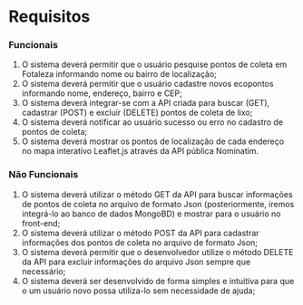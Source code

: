 # Requisitos
### Funcionais
1. O sistema deverá permitir que o usuário
   pesquise pontos de coleta em Fotaleza
   informando nome ou bairro de localização;
2. O sistema deverá permitir que o usuário
   cadastre novos ecopontos informando
   nome, endereço, bairro e CEP;
3. O sistema deverá integrar-se com a API
   criada para buscar (GET), cadastrar
   (POST) e excluir (DELETE) pontos de coleta
   de lixo;
4. O sistema deverá notificar ao usuário
   sucesso ou erro no cadastro de pontos de
   coleta;
5. O sistema deverá mostrar os pontos de
   localização de cada endereço no mapa
   interativo Leaflet.js através da API pública
   Nominatim.

### Não Funcionais
1. O sistema deverá utilizar o método GET da
   API para buscar informações de pontos de
   coleta no arquivo de formato Json
   (posteriormente, iremos integrá-lo ao
   banco de dados MongoBD) e mostrar para
   o usuário no front-end;
2. O sistema deverá utilizar o método POST
   da API para cadastrar informações dos
   pontos de coleta no arquivo de formato
   Json;
3. O sistema deverá permitir que o
   desenvolvedor utilize o método DELETE da
   API para excluir informações do arquivo
   Json sempre que necessário;
4. O sistema deverá ser desenvolvido de
   forma simples e intuitiva para que o um
   usuário novo possa utiliza-lo sem
   necessidade de ajuda;